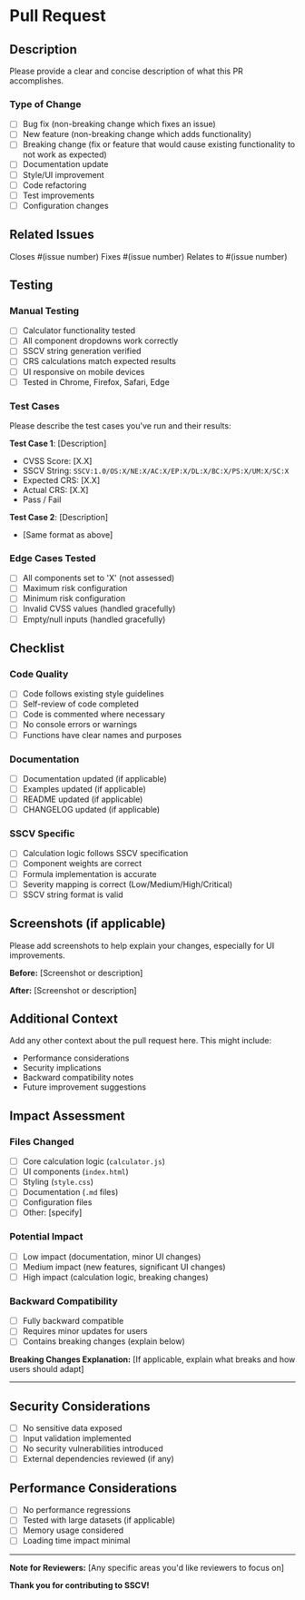 # Pull Request

## Description

Please provide a clear and concise description of what this PR accomplishes.

### Type of Change
- [ ] Bug fix (non-breaking change which fixes an issue)
- [ ] New feature (non-breaking change which adds functionality)
- [ ] Breaking change (fix or feature that would cause existing functionality to not work as expected)
- [ ] Documentation update
- [ ] Style/UI improvement
- [ ] Code refactoring
- [ ] Test improvements
- [ ] Configuration changes

## Related Issues

Closes #(issue number)
Fixes #(issue number)
Relates to #(issue number)

## Testing

### Manual Testing
- [ ] Calculator functionality tested
- [ ] All component dropdowns work correctly
- [ ] SSCV string generation verified
- [ ] CRS calculations match expected results
- [ ] UI responsive on mobile devices
- [ ] Tested in Chrome, Firefox, Safari, Edge

### Test Cases
Please describe the test cases you've run and their results:

**Test Case 1**: [Description]
- CVSS Score: [X.X]
- SSCV String: `SSCV:1.0/OS:X/NE:X/AC:X/EP:X/DL:X/BC:X/PS:X/UM:X/SC:X`
- Expected CRS: [X.X]
- Actual CRS: [X.X]
- Pass / Fail

**Test Case 2**: [Description]
- [Same format as above]

### Edge Cases Tested
- [ ] All components set to 'X' (not assessed)
- [ ] Maximum risk configuration
- [ ] Minimum risk configuration  
- [ ] Invalid CVSS values (handled gracefully)
- [ ] Empty/null inputs (handled gracefully)

## Checklist

### Code Quality
- [ ] Code follows existing style guidelines
- [ ] Self-review of code completed
- [ ] Code is commented where necessary
- [ ] No console errors or warnings
- [ ] Functions have clear names and purposes

### Documentation
- [ ] Documentation updated (if applicable)
- [ ] Examples updated (if applicable)
- [ ] README updated (if applicable)
- [ ] CHANGELOG updated (if applicable)

### SSCV Specific
- [ ] Calculation logic follows SSCV specification
- [ ] Component weights are correct
- [ ] Formula implementation is accurate
- [ ] Severity mapping is correct (Low/Medium/High/Critical)
- [ ] SSCV string format is valid

## Screenshots (if applicable)

Please add screenshots to help explain your changes, especially for UI improvements.

**Before:**
[Screenshot or description]

**After:**
[Screenshot or description]

## Additional Context

Add any other context about the pull request here. This might include:
- Performance considerations
- Security implications  
- Backward compatibility notes
- Future improvement suggestions

## Impact Assessment

### Files Changed
- [ ] Core calculation logic (`calculator.js`)
- [ ] UI components (`index.html`)
- [ ] Styling (`style.css`)
- [ ] Documentation (`.md` files)
- [ ] Configuration files
- [ ] Other: [specify]

### Potential Impact
- [ ] Low impact (documentation, minor UI changes)
- [ ] Medium impact (new features, significant UI changes)
- [ ] High impact (calculation logic, breaking changes)

### Backward Compatibility
- [ ] Fully backward compatible
- [ ] Requires minor updates for users
- [ ] Contains breaking changes (explain below)

**Breaking Changes Explanation:**
[If applicable, explain what breaks and how users should adapt]

---

## Security Considerations

- [ ] No sensitive data exposed
- [ ] Input validation implemented
- [ ] No security vulnerabilities introduced
- [ ] External dependencies reviewed (if any)

## Performance Considerations

- [ ] No performance regressions
- [ ] Tested with large datasets (if applicable)
- [ ] Memory usage considered
- [ ] Loading time impact minimal

---

**Note for Reviewers:**
[Any specific areas you'd like reviewers to focus on]

**Thank you for contributing to SSCV!**